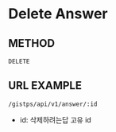 # Delete Answer



## METHOD

```text
DELETE
```

## URL EXAMPLE

```text
/gistps/api/v1/answer/:id
```

* id: 삭제하려는답 고유 id

